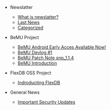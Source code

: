 * Newslatter
  * [What is newslatter?](/mds/general/what_is_newsletter.md)
  * [Last News](/mds/general/lastnews.md)
  * [Categorized](/mds/general/categories.md)

* BeMU Project
  * [BeMU Android Early Acces Available Now!](/mds/bemu/bemu_android_early_acces.md)
  * [BeMU Devlog #1](/mds/bemu/bemu_devlog_1.md)
  * [BeMU Patch Note snp_1.1.4](/mds/bemu/bemu_patch_1_1_4.md)
  * [BeMU Introduction](/mds/bemu/bemu_indr.md)

* FlexDB OSS Project
  * [Indroducting FlexDB](/mds/flexdb/tanitim.md)

* General News
  * [Important Security Updates](/mds/news/important_security_updates.md)
